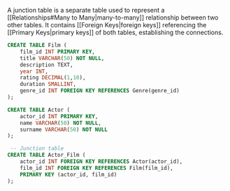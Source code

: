 
A junction table is a separate table used to represent a [[Relationships#Many to Many|many-to-many]] relationship between two other tables. It contains [[Foreign Keys|foreign keys]] referencing the [[Primary Keys|primary keys]] of both tables, establishing the connections.

```sql
CREATE TABLE Film ( 
	film_id INT PRIMARY KEY, 
	title VARCHAR(50) NOT NULL, 
	description TEXT, 
	year INT, 
	rating DECIMAL(1,10),
	duration SMALLINT,
	genre_id INT FOREIGN KEY REFERENCES Genre(genre_id) 
); 

CREATE TABLE Actor ( 
	actor_id INT PRIMARY KEY, 
	name VARCHAR(50) NOT NULL, 
	surname VARCHAR(50) NOT NULL 
); 

 -- Junction table
CREATE TABLE Actor_Film ( 
	actor_id INT FOREIGN KEY REFERENCES Actor(actor_id), 
	film_id INT FOREIGN KEY REFERENCES Film(film_id), 
	PRIMARY KEY (actor_id, film_id) 
);
```
